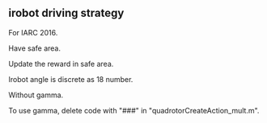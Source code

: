 ## irobot driving strategy

For IARC 2016.

Have safe area.

Update the reward in safe area.

Irobot angle is discrete as 18 number.

Without gamma.

To use gamma, delete code with "###" in "quadrotorCreateAction_mult.m".

